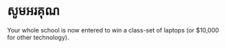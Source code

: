 

# សូមអរគុណ

Your whole school is now entered to win a class-set of laptops (or $10,000 for other technology).